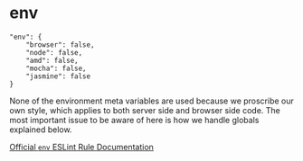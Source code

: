 # env

    "env": {
        "browser": false,
        "node": false,
        "amd": false,
        "mocha": false,
        "jasmine": false
    }

None of the environment meta variables are used because we
proscribe our own style, which applies to both server side
and browser side code. The most important issue to be aware
of here is how we handle globals explained below.

[Official `env` ESLint Rule Documentation][env-docs]

[env-docs]: http://eslint.org/docs/configuring/

